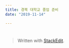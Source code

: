 ```yaml
---
title: 경북 대학교 졸업 준비 
date: "2019-11-14"

---
```

# 



> Written with [StackEdit](https://stackedit.io/).
<!--stackedit_data:
eyJoaXN0b3J5IjpbOTExMTQ2MzcyXX0=
-->